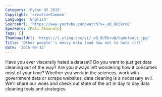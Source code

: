 ```yaml
---
Category: 'PyCon US 2015'
Copyright: 'creativeCommon'
Language: 'English'
SourceUrl: 'https://www.youtube.com/watch?v=_eQ_8U5kruQ'
Speakers: [Mali Akmanalp]
Tags: []
ThumbnailUrl: 'https://i.ytimg.com/vi/_eQ_8U5kruQ/hqdefault.jpg'
Title: 'Other people''s messy data (and how not to hate it!)'
date: '2015-04-12'
---
```

Have you ever viscerally hated a dataset? Do you want to just get data cleaning out of the way? Are you always left wondering how it consumes most of your time? Whether you work in the sciences, work with government data or scrape websites, data cleaning is a necessary evil. We'll share our woes and check out state of the art in day to day data cleaning tools and strategies.
